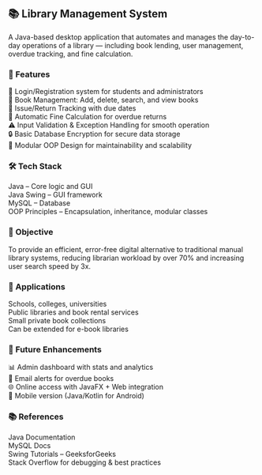 ## 📚 Library Management System

A Java-based desktop application that automates and manages the day-to-day operations of a library — including book lending, user management, overdue tracking, and fine calculation.

### 🚀 Features

🔐 Login/Registration system for students and administrators<br>
📖 Book Management: Add, delete, search, and view books<br>
📅 Issue/Return Tracking with due dates<br>
💸 Automatic Fine Calculation for overdue returns<br>
⚠️ Input Validation & Exception Handling for smooth operation<br>
🔒 Basic Database Encryption for secure data storage<br>
🧠 Modular OOP Design for maintainability and scalability<br>

### 🛠️ Tech Stack

Java – Core logic and GUI<br>
Java Swing – GUI framework<br>
MySQL – Database<br>
OOP Principles – Encapsulation, inheritance, modular classes<br>

### 🎯 Objective

To provide an efficient, error-free digital alternative to traditional manual library systems, reducing librarian workload by over 70% and increasing user search speed by 3x.

### 📌 Applications

Schools, colleges, universities<br>
Public libraries and book rental services<br>
Small private book collections<br>
Can be extended for e-book libraries<br>

### 🔮 Future Enhancements

📊 Admin dashboard with stats and analytics<br>
📧 Email alerts for overdue books<br>
🌐 Online access with JavaFX + Web integration<br>
📱 Mobile version (Java/Kotlin for Android)<br>

### 📚 References

Java Documentation<br>
MySQL Docs<br>
Swing Tutorials – GeeksforGeeks<br>
Stack Overflow for debugging & best practices<br>

